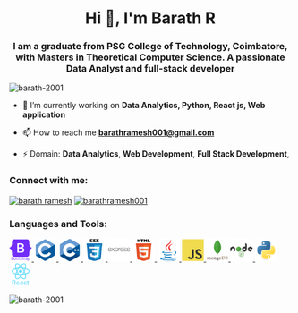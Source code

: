 <h1 align="center">Hi 👋, I'm Barath R</h1>
<h3 align="center">I am a graduate from PSG College of Technology, Coimbatore,  with Masters in Theoretical Computer Science. A passionate Data Analyst and full-stack developer</h3>

<p align="left"> <img src="https://komarev.com/ghpvc/?username=barath-2001&label=Profile%20views&color=0e75b6&style=flat" alt="barath-2001" /> </p>

- 🔭 I’m currently working on **Data Analytics, Python, React js, Web application**

- 📫 How to reach me **barathramesh001@gmail.com**

- ⚡ Domain: **Data Analytics**, **Web Development**, **Full Stack Development**, 

<h3 align="left">Connect with me:</h3>
<p align="left">
<a href="https://www.linkedin.com/in/barath-ramesh-6012a1223/" target="blank"><img align="center" src="https://raw.githubusercontent.com/rahuldkjain/github-profile-readme-generator/master/src/images/icons/Social/linked-in-alt.svg" alt="barath ramesh" height="30" width="40" /></a>
<a href="https://codesandbox.io/u/barathramesh001" target="blank"><img align="center" src="https://raw.githubusercontent.com/rahuldkjain/github-profile-readme-generator/master/src/images/icons/Social/codesandbox.svg" alt="barathramesh001" height="30" width="40" /></a>
</p>

<h3 align="left">Languages and Tools:</h3>
<p align="left"> <a href="https://getbootstrap.com" target="_blank" rel="noreferrer"> <img src="https://raw.githubusercontent.com/devicons/devicon/master/icons/bootstrap/bootstrap-plain-wordmark.svg" alt="bootstrap" width="40" height="40"/> </a> <a href="https://www.cprogramming.com/" target="_blank" rel="noreferrer"> <img src="https://raw.githubusercontent.com/devicons/devicon/master/icons/c/c-original.svg" alt="c" width="40" height="40"/> </a> <a href="https://www.w3schools.com/cpp/" target="_blank" rel="noreferrer"> <img src="https://raw.githubusercontent.com/devicons/devicon/master/icons/cplusplus/cplusplus-original.svg" alt="cplusplus" width="40" height="40"/> </a> <a href="https://www.w3schools.com/css/" target="_blank" rel="noreferrer"> <img src="https://raw.githubusercontent.com/devicons/devicon/master/icons/css3/css3-original-wordmark.svg" alt="css3" width="40" height="40"/> </a> <a href="https://expressjs.com" target="_blank" rel="noreferrer"> <img src="https://raw.githubusercontent.com/devicons/devicon/master/icons/express/express-original-wordmark.svg" alt="express" width="40" height="40"/> </a> <a href="https://www.w3.org/html/" target="_blank" rel="noreferrer"> <img src="https://raw.githubusercontent.com/devicons/devicon/master/icons/html5/html5-original-wordmark.svg" alt="html5" width="40" height="40"/> </a> <a href="https://www.java.com" target="_blank" rel="noreferrer"> <img src="https://raw.githubusercontent.com/devicons/devicon/master/icons/java/java-original.svg" alt="java" width="40" height="40"/> </a> <a href="https://developer.mozilla.org/en-US/docs/Web/JavaScript" target="_blank" rel="noreferrer"> <img src="https://raw.githubusercontent.com/devicons/devicon/master/icons/javascript/javascript-original.svg" alt="javascript" width="40" height="40"/> </a> <a href="https://www.mongodb.com/" target="_blank" rel="noreferrer"> <img src="https://raw.githubusercontent.com/devicons/devicon/master/icons/mongodb/mongodb-original-wordmark.svg" alt="mongodb" width="40" height="40"/> </a> <a href="https://nodejs.org" target="_blank" rel="noreferrer"> <img src="https://raw.githubusercontent.com/devicons/devicon/master/icons/nodejs/nodejs-original-wordmark.svg" alt="nodejs" width="40" height="40"/> </a> <a href="https://www.python.org" target="_blank" rel="noreferrer"> <img src="https://raw.githubusercontent.com/devicons/devicon/master/icons/python/python-original.svg" alt="python" width="40" height="40"/> </a> <a href="https://reactjs.org/" target="_blank" rel="noreferrer"> <img src="https://raw.githubusercontent.com/devicons/devicon/master/icons/react/react-original-wordmark.svg" alt="react" width="40" height="40"/> </a> </p>

<p><img align="left" src="https://github-readme-stats.vercel.app/api/top-langs?username=barath-2001&show_icons=true&locale=en&layout=compact" alt="barath-2001" /></p>

[<p><img align="center" src="https://github-readme-stats.vercel.app/api?username=barath-2001&show_icons=true&locale=en" alt="" /></p>]: #
[<p><img align="center" src="https://github-readme-streak-stats.herokuapp.com/?user=barath-2001&" alt="" /></p>]:#
[<p><img src="https://github-readme-stats.vercel.app/api/top-langs?username=barath-2001&show_icons=true&locale=en&layout=compact" alt="" /></p>]: #
[<p><a href="https://github.com/ryo-ma/github-profile-trophy"><img src="https://github-profile-trophy.vercel.app/?username=barath-2001" alt="" /></a></p>]: #
